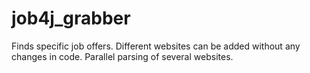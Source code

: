 # job4j_grabber
Finds specific job offers. 
Different websites can be added without any changes in code.
Parallel parsing of several websites. 
